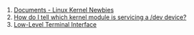 
1. [Documents - Linux Kernel Newbies](https://kernelnewbies.org/Documents)
2. [How do I tell which kernel module is servicing a /dev device?](https://serverfault.com/questions/141303/how-do-i-tell-which-kernel-module-is-servicing-a-dev-device)
3. [Low-Level Terminal Interface](http://kirste.userpage.fu-berlin.de/chemnet/use/info/libc/libc_12.html#SEC237)
